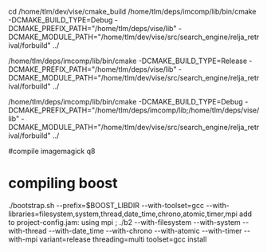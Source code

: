 cd /home/tlm/dev/vise/cmake_build
/home/tlm/deps/imcomp/lib/bin/cmake -DCMAKE_BUILD_TYPE=Debug -DCMAKE_PREFIX_PATH="/home/tlm/deps/vise/lib" -DCMAKE_MODULE_PATH="/home/tlm/dev/vise/src/search_engine/relja_retrival/forbuild" ../

/home/tlm/deps/imcomp/lib/bin/cmake -DCMAKE_BUILD_TYPE=Release -DCMAKE_PREFIX_PATH="/home/tlm/deps/vise/lib" -DCMAKE_MODULE_PATH="/home/tlm/dev/vise/src/search_engine/relja_retrival/forbuild" ../

/home/tlm/deps/imcomp/lib/bin/cmake -DCMAKE_BUILD_TYPE=Debug -DCMAKE_PREFIX_PATH="/home/tlm/deps/imcomp/lib;/home/tlm/deps/vise/lib" -DCMAKE_MODULE_PATH="/home/tlm/dev/vise/src/search_engine/relja_retrival/forbuild" ../

#compile imagemagick q8

# compiling boost
./bootstrap.sh --prefix=$BOOST_LIBDIR --with-toolset=gcc --with-libraries=filesystem,system,thread,date_time,chrono,atomic,timer,mpi
add to project-config.jam: using mpi ;
./b2 --with-filesystem --with-system --with-thread --with-date_time --with-chrono --with-atomic --with-timer --with-mpi variant=release threading=multi toolset=gcc install


